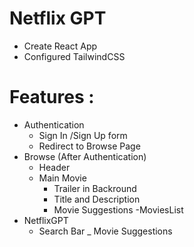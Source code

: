 # Netflix GPT

- Create React App
- Configured TailwindCSS


# Features :
- Authentication
    - Sign In /Sign Up form 
    - Redirect to Browse Page
- Browse (After Authentication)
    - Header
    - Main Movie 
        - Trailer in Backround 
        - Title and Description
        - Movie Suggestions
            -MoviesList
- NetflixGPT 
    - Search Bar 
    _ Movie Suggestions